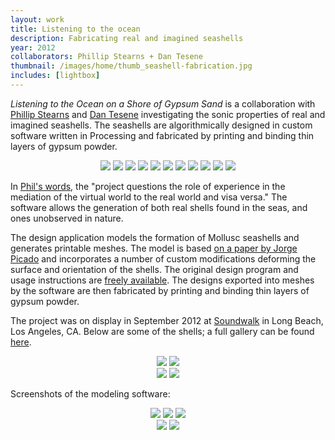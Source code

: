 ```yaml
---
layout: work
title: Listening to the ocean
description: Fabricating real and imagined seashells
year: 2012
collaborators: Phillip Stearns + Dan Tesene
thumbnail: /images/home/thumb_seashell-fabrication.jpg
includes: [lightbox]
---
```


*Listening to the Ocean on a Shore of Gypsum Sand* is a collaboration with [Phillip Stearns](http://www.phillipstearns.com) and [Dan Tesene](http://areyoudevoted.squarespace.com/artists/tag/dan-tesene) investigating the sonic properties of real and imagined seashells. The seashells are algorithmically designed in custom software written in Processing and fabricated by printing and binding thin layers of gypsum powder.

<p>
	<center>
	<a href="/images/seashell-fabrication/listening-to-the-ocean-01.jpg" rel="lightbox[sea]"><img src="/images/seashell-fabrication/thumb_listening-to-the-ocean-01.jpg" /></a>
	<a href="/images/seashell-fabrication/listening-to-the-ocean-02.jpg" rel="lightbox[sea]"><img src="/images/seashell-fabrication/thumb_listening-to-the-ocean-02.jpg" /></a>
	<a href="/images/seashell-fabrication/listening-to-the-ocean-06.jpg" rel="lightbox[sea]"><img src="/images/seashell-fabrication/thumb_listening-to-the-ocean-06.jpg" /></a>
	<a href="/images/seashell-fabrication/listening-to-the-ocean-10.jpg" rel="lightbox[sea]"><img src="/images/seashell-fabrication/thumb_listening-to-the-ocean-10.jpg" /></a>
	<a href="/images/seashell-fabrication/listening-to-the-ocean-14.jpg" rel="lightbox[sea]"><img src="/images/seashell-fabrication/thumb_listening-to-the-ocean-14.jpg" /></a>
	<a href="/images/seashell-fabrication/listening-to-the-ocean-16.jpg" rel="lightbox[sea]"><img src="/images/seashell-fabrication/thumb_listening-to-the-ocean-16.jpg" /></a>
	<a href="/images/seashell-fabrication/listening-to-the-ocean-17.jpg" rel="lightbox[sea]"><img src="/images/seashell-fabrication/thumb_listening-to-the-ocean-17.jpg" /></a>
	<a href="/images/seashell-fabrication/listening-to-the-ocean-19.jpg" rel="lightbox[sea]"><img src="/images/seashell-fabrication/thumb_listening-to-the-ocean-19.jpg" /></a>
	<a href="/images/seashell-fabrication/listening-to-the-ocean-20.jpg" rel="lightbox[sea]"><img src="/images/seashell-fabrication/thumb_listening-to-the-ocean-20.jpg" /></a>
	<a href="/images/seashell-fabrication/listening-to-the-ocean-21.jpg" rel="lightbox[sea]"><img src="/images/seashell-fabrication/thumb_listening-to-the-ocean-21.jpg" /></a>
	<a href="/images/seashell-fabrication/listening-to-the-ocean-23.jpg" rel="lightbox[sea]"><img src="/images/seashell-fabrication/thumb_listening-to-the-ocean-23.jpg" /></a>
	</center>
</p>

In [Phil's words](http://phillipstearns.wordpress.com/projects/listening-to-the-ocean/), the "project questions the role of experience in the mediation of the virtual world to the real world and visa versa." The software allows the generation of both real shells found in the seas, and ones unobserved in nature. 

The design application models the formation of Mollusc seashells and generates printable meshes. The model is based [on a paper by Jorge Picado](http://www.mat.uc.pt/~picado/conchas/eng/article.pdf) and incorporates a number of custom modifications deforming the surface and orientation of the shells. The original design program and usage instructions are [freely available](http://www.github.com/genekogan/SeashellGenerator). The designs exported into meshes by the software are then fabricated by printing and binding thin layers of gypsum powder.

The project was on display in September 2012 at [Soundwalk](http://soundwalk.org/artists/phillip-stearns-dan-tesene-gene-kogan/) in Long Beach, Los Angeles, CA. Below are some of the shells; a full gallery can be found [here](http://www.flickr.com/photos/phillipstearns/sets/72157631299114642/).

<p>
	<center>
	<a href="/images/seashell-fabrication/soundwalk-1.jpg" rel="lightbox[sea]"><img src="/images/seashell-fabrication/thumb_soundwalk-1.jpg" /></a>
	<a href="/images/seashell-fabrication/soundwalk-2.jpg" rel="lightbox[sea]"><img src="/images/seashell-fabrication/thumb_soundwalk-2.jpg" /></a>
	<br/>
	<a href="/images/seashell-fabrication/soundwalk-3.jpg" rel="lightbox[sea]"><img src="/images/seashell-fabrication/thumb_soundwalk-3.jpg" /></a>
	<a href="/images/seashell-fabrication/soundwalk-4.jpg" rel="lightbox[sea]"><img src="/images/seashell-fabrication/thumb_soundwalk-4.jpg" /></a>
	</center>
</p>

Screenshots of the modeling software:

<p>
	<center>
		<a href="/images/seashell-fabrication/generator1.jpg" rel="lightbox[sea]"><img src="/images/seashell-fabrication/thumb_generator1.jpg" /></a>
		<a href="/images/seashell-fabrication/generator2.jpg" rel="lightbox[sea]"><img src="/images/seashell-fabrication/thumb_generator2.jpg" /></a>
		<a href="/images/seashell-fabrication/generator3.jpg" rel="lightbox[sea]"><img src="/images/seashell-fabrication/thumb_generator3.jpg" /></a>
		<br/>
		<a href="/images/seashell-fabrication/generator4.jpg" rel="lightbox[sea]"><img src="/images/seashell-fabrication/thumb_generator4.jpg" /></a>
		<a href="/images/seashell-fabrication/generator5.jpg" rel="lightbox[sea]"><img src="/images/seashell-fabrication/thumb_generator5.jpg" /></a>
	</center>
</p>